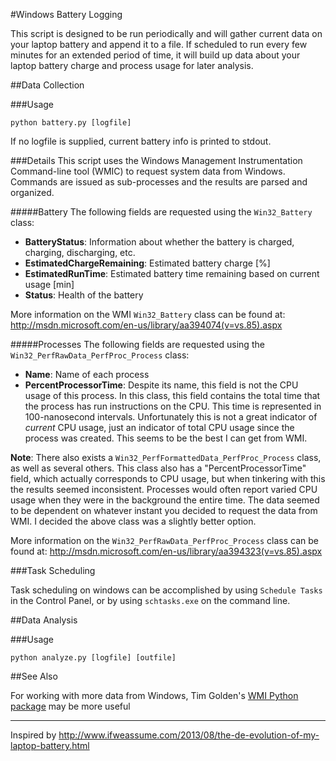 #Windows Battery Logging

This script is designed to be run periodically and will gather 
current data on your laptop battery and append it to a file.  If 
scheduled to run every few minutes for an extended period of 
time, it will build up data about your laptop battery charge and
process usage for later analysis.


##Data Collection

###Usage
```
python battery.py [logfile]
```
If no logfile is supplied, current battery info is printed to stdout.

###Details
This script uses the Windows Management Instrumentation Command-line tool (WMIC) to 
request system data from Windows.  Commands are issued as sub-processes and the 
results are parsed and organized.

#####Battery
The following fields are requested using the `Win32_Battery` class:
- **BatteryStatus**: Information about whether the battery is charged, charging, discharging, etc.
- **EstimatedChargeRemaining**: Estimated battery charge [%]
- **EstimatedRunTime**: Estimated battery time remaining based on current usage [min]
- **Status**: Health of the battery

More information on the WMI `Win32_Battery` class can be found at:  
http://msdn.microsoft.com/en-us/library/aa394074(v=vs.85).aspx

#####Processes
The following fields are requested using the `Win32_PerfRawData_PerfProc_Process` class:
- **Name**:  Name of each process
- **PercentProcessorTime**:  Despite its name, this field is not the CPU usage of this process.
In this class, this field contains the total time that the process has run instructions on the CPU.
This time is represented in 100-nanosecond intervals.  Unfortunately this is not a great indicator
of *current* CPU usage, just an indicator of total CPU usage since the process was created.
This seems to be the best I can get from WMI.

**Note**:  There also exists a `Win32_PerfFormattedData_PerfProc_Process` class, as well as several
others.  This class also has a "PercentProcessorTime" field, which actually corresponds to CPU usage,
but when tinkering with this the results seemed inconsistent.  Processes would often report varied
CPU usage when they were in the background the entire time.  The data seemed to be dependent on 
whatever instant you decided to request the data from WMI.  I decided the above class was a slightly
better option.

More information on the `Win32_PerfRawData_PerfProc_Process` class can be found at:
http://msdn.microsoft.com/en-us/library/aa394323(v=vs.85).aspx


###Task Scheduling

Task scheduling on windows can be accomplished by using `Schedule Tasks` in the Control
Panel, or by using `schtasks.exe` on the command line.



##Data Analysis

###Usage
```
python analyze.py [logfile] [outfile]
```


##See Also

For working with more data from Windows, Tim Golden's [WMI Python package](https://pypi.python.org/pypi/WMI/) 
may be more useful

-----------------------

Inspired by http://www.ifweassume.com/2013/08/the-de-evolution-of-my-laptop-battery.html